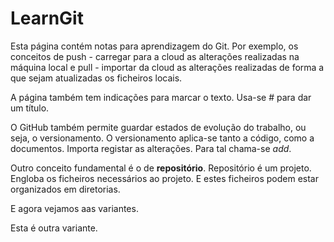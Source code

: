 # LearnGit


Esta página contém notas para aprendizagem do Git. Por exemplo, os conceitos de push - carregar para a cloud as alterações realizadas na máquina local e pull - importar da cloud as alterações realizadas de forma a que sejam atualizadas os ficheiros locais.

A página também tem indicações para marcar o texto. Usa-se # para dar um título.

O GitHub também permite guardar estados de evolução do trabalho, ou seja, o versionamento.
O versionamento aplica-se tanto a código, como a documentos. Importa registar as alterações. Para tal chama-se <i>add</i>.

Outro conceito fundamental é o de <b>repositório</b>. Repositório é um projeto. Engloba os ficheiros necessários ao projeto. E estes ficheiros podem estar organizados em diretorias.

E agora vejamos aas variantes.

Esta é outra variante.
